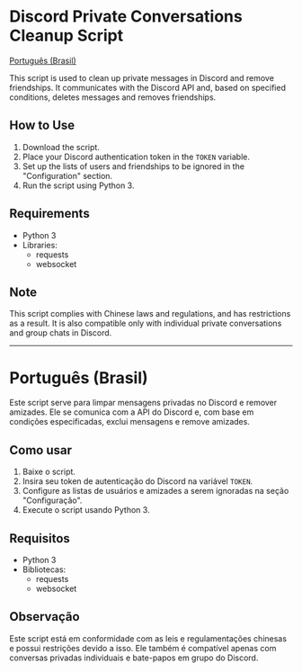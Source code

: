 # Discord Private Conversations Cleanup Script

[Português (Brasil)](#português-brasil)

This script is used to clean up private messages in Discord and remove friendships. It communicates with the Discord API and, based on specified conditions, deletes messages and removes friendships.

## How to Use

1. Download the script.
2. Place your Discord authentication token in the `TOKEN` variable.
3. Set up the lists of users and friendships to be ignored in the "Configuration" section.
4. Run the script using Python 3.

## Requirements

- Python 3
- Libraries:
  - requests
  - websocket

## Note

This script complies with Chinese laws and regulations, and has restrictions as a result. It is also compatible only with individual private conversations and group chats in Discord.

---

# Português (Brasil)

Este script serve para limpar mensagens privadas no Discord e remover amizades. Ele se comunica com a API do Discord e, com base em condições especificadas, exclui mensagens e remove amizades.

## Como usar

1. Baixe o script.
2. Insira seu token de autenticação do Discord na variável `TOKEN`.
3. Configure as listas de usuários e amizades a serem ignoradas na seção "Configuração".
4. Execute o script usando Python 3.

## Requisitos

- Python 3
- Bibliotecas:
  - requests
  - websocket

## Observação

Este script está em conformidade com as leis e regulamentações chinesas e possui restrições devido a isso. Ele também é compatível apenas com conversas privadas individuais e bate-papos em grupo do Discord.

